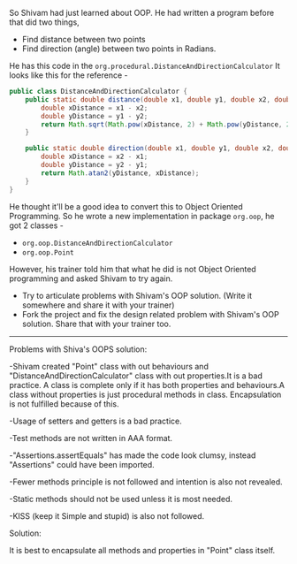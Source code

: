 So Shivam had just learned about OOP. He had written a program before that did two things,
- Find distance between two points
- Find direction (angle) between two points in Radians.

He has this code in the `org.procedural.DistanceAndDirectionCalculator` It looks like this for the reference - 

```java
public class DistanceAndDirectionCalculator {
    public static double distance(double x1, double y1, double x2, double y2) {
        double xDistance = x1 - x2;
        double yDistance = y1 - y2;
        return Math.sqrt(Math.pow(xDistance, 2) + Math.pow(yDistance, 2));
    }

    public static double direction(double x1, double y1, double x2, double y2) {
        double xDistance = x2 - x1;
        double yDistance = y2 - y1;
        return Math.atan2(yDistance, xDistance);
    }
}
```
He thought it'll be a good idea to convert this to Object Oriented Programming. So he wrote a new implementation in package `org.oop`, he got 2 classes - 
- `org.oop.DistanceAndDirectionCalculator`
- `org.oop.Point`

However, his trainer told him that what he did is not Object Oriented programming and asked Shivam to try again. 
- Try to articulate problems with Shivam's OOP solution. (Write it somewhere and share it with your trainer)
- Fork the project and fix the design related problem with Shivam's OOP solution. Share that with your trainer too.

------------------------------------------------------------------------------------
Problems with Shiva's OOPS solution:

-Shivam created "Point" class with out behaviours and "DistanceAndDirectionCalculator" class with out properties.It is a bad practice.
A class is complete only if it has both properties and behaviours.A class without properties is just procedural methods in class.
Encapsulation is not fulfilled because of this.

-Usage of setters and getters is a bad practice.

-Test methods are not written in AAA format.

-"Assertions.assertEquals" has made the code look clumsy, instead "Assertions" could have been imported.

-Fewer methods principle is not followed and intention is also not revealed.

-Static methods should not be used unless it is most needed.

-KISS (keep it Simple and stupid) is also not followed.

Solution:

It is best to encapsulate all methods and properties in "Point" class itself.


